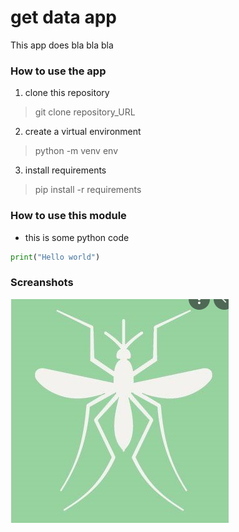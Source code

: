 # get data app
This app does bla bla bla

### How to use the app
1. clone this repository
> git clone repository_URL
2. create a virtual environment
> python -m venv env
3. install requirements
> pip install -r requirements

### How to use this module

* this is some python code
```py
print("Hello world")
```
### Screanshots
![mysql](./pictures/210458139_510428020205391_2662906550017433123_n.png)
